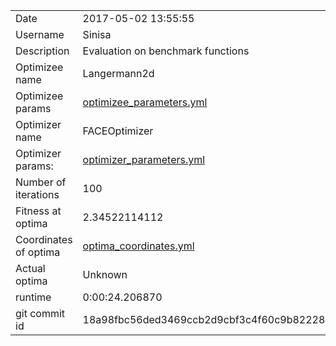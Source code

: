 | | |
| --- | --- |
| Date | 2017-05-02 13:55:55 |
| Username | Sinisa |
| Description | Evaluation on benchmark functions |
| Optimizee name | Langermann2d |
| Optimizee params |  <a href="optimizee_parameters.yml">optimizee_parameters.yml</a>  |
| Optimizer name | FACEOptimizer |
| Optimizer params: |  <a href="optimizer_parameters.yml">optimizer_parameters.yml</a>  |
| Number of iterations | 100 |
| Fitness at optima | 2.34522114112 |
| Coordinates of optima |  <a href="optima_coordinates.yml">optima_coordinates.yml</a>  |
| Actual optima |  Unknown  |
| runtime | 0:00:24.206870 |
| git commit id | 18a98fbc56ded3469ccb2d9cbf3c4f60c9b82228 |
